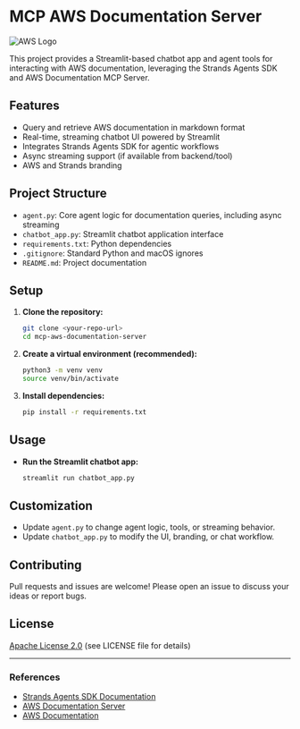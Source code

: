 # MCP AWS Documentation Server

![AWS Logo](https://docs.aws.amazon.com/assets/r/images/aws_logo_light.svg)

This project provides a Streamlit-based chatbot app and agent tools for interacting with AWS documentation, leveraging the Strands Agents SDK and AWS Documentation MCP Server.

## Features
- Query and retrieve AWS documentation in markdown format
- Real-time, streaming chatbot UI powered by Streamlit
- Integrates Strands Agents SDK for agentic workflows
- Async streaming support (if available from backend/tool)
- AWS and Strands branding

## Project Structure
- `agent.py`: Core agent logic for documentation queries, including async streaming
- `chatbot_app.py`: Streamlit chatbot application interface
- `requirements.txt`: Python dependencies
- `.gitignore`: Standard Python and macOS ignores
- `README.md`: Project documentation

## Setup
1. **Clone the repository:**
   ```bash
   git clone <your-repo-url>
   cd mcp-aws-documentation-server
   ```
2. **Create a virtual environment (recommended):**
   ```bash
   python3 -m venv venv
   source venv/bin/activate
   ```
3. **Install dependencies:**
   ```bash
   pip install -r requirements.txt
   ```

## Usage
- **Run the Streamlit chatbot app:**
  ```bash
  streamlit run chatbot_app.py
  ```

## Customization
- Update `agent.py` to change agent logic, tools, or streaming behavior.
- Update `chatbot_app.py` to modify the UI, branding, or chat workflow.

## Contributing
Pull requests and issues are welcome! Please open an issue to discuss your ideas or report bugs.

## License
[Apache License 2.0](LICENSE) (see LICENSE file for details)

---

### References
- [Strands Agents SDK Documentation](https://strandsagents.com)
- [AWS Documentation Server](https://awslabs.github.io/mcp/servers/aws-documentation-mcp-server/)
- [AWS Documentation](https://docs.aws.amazon.com/) 
